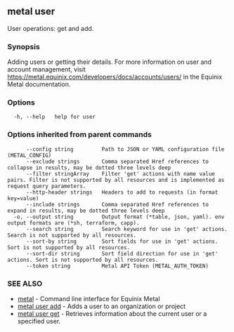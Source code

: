 ## metal user

User operations: get and add.

### Synopsis

Adding users or getting their details. For more information on user and account management, visit https://metal.equinix.com/developers/docs/accounts/users/ in the Equinix Metal documentation.

### Options

```
  -h, --help   help for user
```

### Options inherited from parent commands

```
      --config string         Path to JSON or YAML configuration file (METAL_CONFIG)
      --exclude strings       Comma separated Href references to collapse in results, may be dotted three levels deep
      --filter stringArray    Filter 'get' actions with name value pairs. Filter is not supported by all resources and is implemented as request query parameters.
      --http-header strings   Headers to add to requests (in format key=value)
      --include strings       Comma separated Href references to expand in results, may be dotted three levels deep
  -o, --output string         Output format (*table, json, yaml). env output formats are (*sh, terraform, capp).
      --search string         Search keyword for use in 'get' actions. Search is not supported by all resources.
      --sort-by string        Sort fields for use in 'get' actions. Sort is not supported by all resources.
      --sort-dir string       Sort field direction for use in 'get' actions. Sort is not supported by all resources.
      --token string          Metal API Token (METAL_AUTH_TOKEN)
```

### SEE ALSO

* [metal](metal.md)	 - Command line interface for Equinix Metal
* [metal user add](metal_user_add.md)	 - Adds a user to an organization or project
* [metal user get](metal_user_get.md)	 - Retrieves information about the current user or a specified user.

